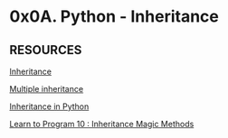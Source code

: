# 0x0A. Python - Inheritance
 
 
## RESOURCES

[Inheritance](https://docs.python.org/3/tutorial/classes.html#inheritance)

[Multiple inheritance](https://docs.python.org/3/tutorial/classes.html#multiple-inheritance)

[Inheritance in Python](https://www.geeksforgeeks.org/inheritance-in-python/)

[Learn to Program 10 : Inheritance Magic Methods](https://www.youtube.com/watch?v=d8kCdLCi6Lk)
